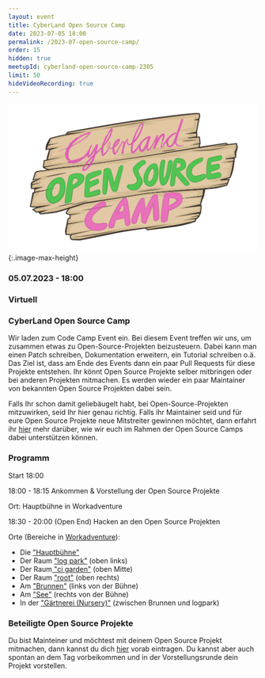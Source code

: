 ```yaml
---
layout: event
title: CyberLand Open Source Camp 
date: 2023-07-05 18:00
permalink: /2023-07-open-source-camp/
order: 15
hidden: true
meetupId: cyberland-open-source-camp-2305
limit: 50
hideVideoRecording: true
---
```


![Logo](/assets/logo/camp-logo.png){:.image-max-height}

### <i class="fas fa-lg fa-calendar"></i> 05.07.2023 - 18:00

### <i class="fas fa-lg fa-globe"></i> Virtuell

### <i class="fas fa-lg fa-tv"></i> CyberLand Open Source Camp

Wir laden zum Code Camp Event ein. Bei diesem Event treffen wir uns, um zusammen etwas zu Open-Source-Projekten beizusteuern. Dabei kann man einen Patch schreiben, Dokumentation erweitern, ein Tutorial schreiben o.ä.
Das Ziel ist, dass am Ende des Events dann ein paar Pull Requests für diese Projekte entstehen. Ihr könnt Open Source Projekte selber mitbringen oder bei 
anderen Projekten mitmachen. Es werden wieder ein paar Maintainer von bekannten Open Source Projekten dabei sein.

Falls Ihr schon damit geliebäugelt habt, bei Open-Source-Projekten mitzuwirken, seid Ihr hier genau richtig. Falls ihr Maintainer seid und für eure Open 
Source Projekte neue Mitstreiter gewinnen möchtet, dann erfahrt ihr [hier](/open-source-camp-issues/) mehr darüber, wie wir euch im Rahmen der Open Source 
Camps dabei unterstützen können.

### Programm


Start 18:00

18:00 - 18:15 Ankommen & Vorstellung der Open Source Projekte

Ort: Hauptbühne in Workadventure

18:30 - 20:00 (Open End) Hacken an den Open Source Projekten

Orte (Bereiche in [Workadventure](https://world.ijug.eu/)):
* Die ["Hauptbühne"](https://chat.frech.info/cyberlandstage)
* Der Raum ["log park"](https://chat.frech.info/cyberlandlogpark) (oben links)
* Der Raum[ "ci garden"](https://chat.frech.info/cyberlandcigarden) (oben Mitte)
* Der Raum ["root"](https://chat.frech.info/cyberlandroot) (oben rechts)
* Am ["Brunnen"](https://chat.frech.info/cyberlandbrunnen) (links von der Bühne)
* Am ["See"](https://chat.frech.info/cyberlandsee) (rechts von der Bühne)
* In der ["Gärtnerei (Nursery)"](https://chat.frech.info/cyberlandnursery) (zwischen Brunnen und logpark)


### Beteiligte Open Source Projekte

Du bist Mainteiner und möchtest mit deinem Open Source Projekt mitmachen, dann kannst du dich [hier](https://cloud.ijug.eu/index.php/s/YiBXfRwBHTq8HyQ) vorab eintragen.
Du kannst aber auch spontan an dem Tag vorbeikommen und in der Vorstellungsrunde dein Projekt vorstellen.



